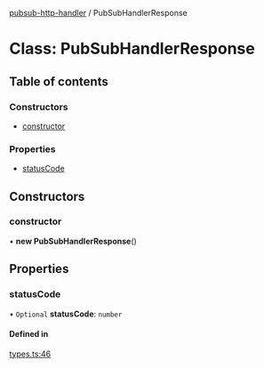 [pubsub-http-handler](../README.md) / PubSubHandlerResponse

# Class: PubSubHandlerResponse

## Table of contents

### Constructors

- [constructor](PubSubHandlerResponse.md#constructor)

### Properties

- [statusCode](PubSubHandlerResponse.md#statuscode)

## Constructors

### constructor

• **new PubSubHandlerResponse**()

## Properties

### statusCode

• `Optional` **statusCode**: `number`

#### Defined in

[types.ts:46](https://github.com/cobraz/pubsub-http-handler/blob/d14dfe1/src/types.ts#L46)
